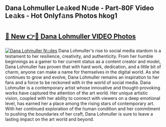 ## Dana Lohmuller Le𝚊ked N𝚞de - Part-80F Video Le𝚊ks - Hot Onlyf𝚊ns Photos hkog1

# <h2><a href="http://ac30589.deff.icu/?id=Dana+Lohmuller">🔗 New 👉🔴 Dana Lohmuller VIDEO Photos</a></h2>

[![Dana Lohmuller N𝚞des](https://i.imgur.com/rIISA9y.gif)](http://ac30589.deff.icu/?id=Dana+Lohmuller)
Dana Lohmuller's rise to social media stardom is a testament to her resilience, creativity, and authenticity. From her humble beginnings as a gamer to her current status as a content creator and model, Dana Lohmuller has proven that with hard work, dedication, and a little bit of charm, anyone can make a name for themselves in the digital world. As she continues to grow and evolve, Dana Lohmuller remains an inspiration to her fans and a force to be reckoned with in the world of social media. Dana Lohmuller is a contemporary artist whose innovative and thought-provoking works have captured the attention of the art world. Her unique artistic vision, coupled with her ability to connect with viewers on a deep emotional level, has earned her a place among the rising stars of contemporary art. With her continued exploration of the human condition and her commitment to pushing the boundaries of her craft, Dana Lohmuller is sure to leave a lasting impact on the art world and beyond.
